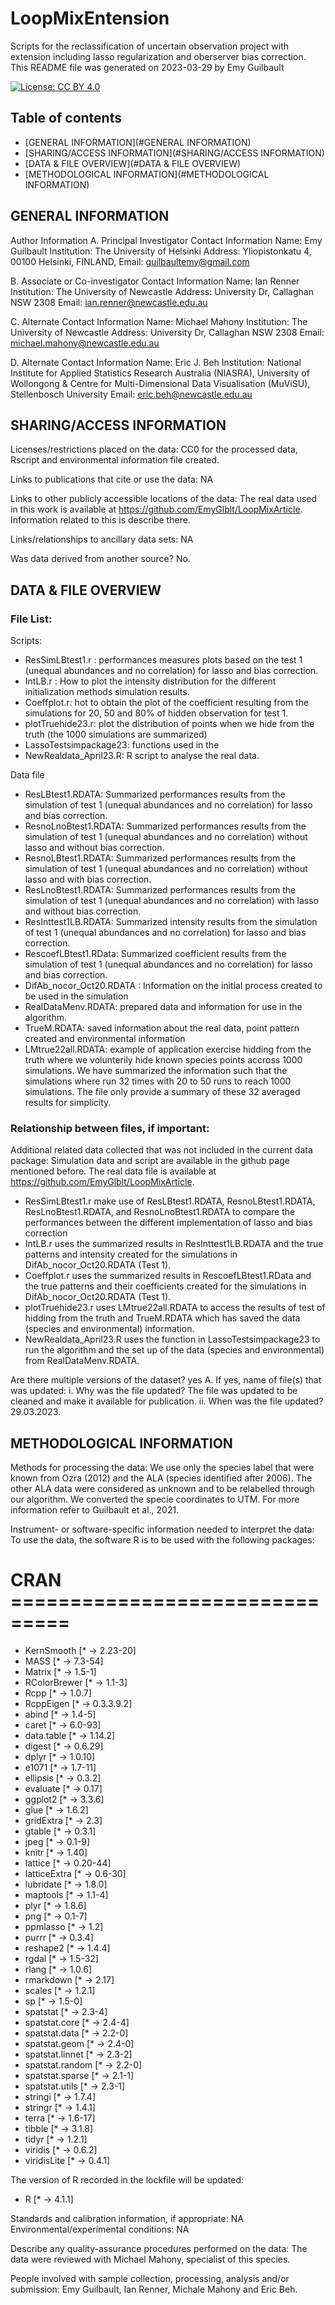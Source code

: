 # LoopMixEntension
Scripts for the reclassification of uncertain observation project with extension including lasso regularization and oberserver bias correction.
This README file was generated on 2023-03-29 by Emy Guilbault


[![License: CC BY 4.0](https://img.shields.io/badge/License-CC_BY_4.0-lightgrey.svg)](https://creativecommons.org/licenses/by/4.0/)


Table of contents
-----------------

* [GENERAL INFORMATION](#GENERAL INFORMATION)
* [SHARING/ACCESS INFORMATION](#SHARING/ACCESS INFORMATION)
* [DATA & FILE OVERVIEW](#DATA & FILE OVERVIEW)
* [METHODOLOGICAL INFORMATION](#METHODOLOGICAL INFORMATION)



## GENERAL INFORMATION
Author Information A. Principal Investigator Contact Information Name: Emy Guilbault Institution: The University of Helsinki Address: Yliopistonkatu 4, 00100 Helsinki, FINLAND, Email: guilbaultemy@gmail.com

B. Associate or Co-investigator Contact Information Name: Ian Renner Institution: The University of Newcastle Address: University Dr, Callaghan NSW 2308 Email: ian.renner@newcastle.edu.au

C. Alternate Contact Information Name: Michael Mahony Institution: The University of Newcastle Address: University Dr, Callaghan NSW 2308 Email: michael.mahony@newcastle.edu.au

D. Alternate Contact Information Name: Eric J. Beh Institution: National Institute for Applied Statistics Research Australia (NIASRA), University of Wollongong & Centre for Multi-Dimensional Data Visualisation (MuViSU), Stellenbosch University Email: eric.beh@newcastle.edu.au


## SHARING/ACCESS INFORMATION
Licenses/restrictions placed on the data: CC0 for the processed data, Rscript and environmental information file created.

Links to publications that cite or use the data: NA

Links to other publicly accessible locations of the data: The real data used in this work is available at https://github.com/EmyGlblt/LoopMixArticle. Information related to this is describe there.

Links/relationships to ancillary data sets: NA

Was data derived from another source? No.


## DATA & FILE OVERVIEW
### File List: 
Scripts:
 - ResSimLBtest1.r : performances measures plots based on the test 1 (unequal abundances and no correlation) for lasso and bias correction.
 - IntLB.r : How to plot the intensity distribution for the different initialization methods simulation results.
 - Coeffplot.r: hot to obtain the plot of the coefficient resulting from the simulations for 20, 50 and 80% of hidden observation for test 1.
 - plotTruehide23.r: plot the distribution of points when we hide from the truth (the 1000 simulations are summarized)
 - LassoTestsimpackage23: functions used in the 
 - NewRealdata_April23.R: R script to analyse the real data.

Data file
 - ResLBtest1.RDATA: Summarized performances results from the simulation of test 1 (unequal abundances and no correlation) for lasso and bias correction.
 - ResnoLnoBtest1.RDATA: Summarized performances results from the simulation of test 1 (unequal abundances and no correlation) without lasso and without bias correction.
 - ResnoLBtest1.RDATA: Summarized performances results from the simulation of test 1 (unequal abundances and no correlation) without lasso and with bias correction.
 - ResLnoBtest1.RDATA: Summarized performances results from the simulation of test 1 (unequal abundances and no correlation) with lasso and without bias correction.
 - ResInttest1LB.RDATA: Summarized intensity results from the simulation of test 1 (unequal abundances and no correlation) for lasso and bias correction.
 - RescoefLBtest1.RData: Summarized coefficient results from the simulation of test 1 (unequal abundances and no correlation) for lasso and bias correction.
 - DifAb_nocor_Oct20.RDATA : Information on the initial process created to be used in the simulation
 - RealDataMenv.RDATA: prepared data and information for use in the algorithm.
 - TrueM.RDATA: saved information about the real data, point pattern created and environmental information
 - LMtrue22all.RDATA: example of application exercise hidding from the truth where we volunterily hide known species points accross 1000 simulations. We have summarized the information such that the simulations where run 32 times with 20 to 50 runs to reach 1000 simulations. The file only provide a summary of these 32 averaged results for simplicity.

  


### Relationship between files, if important: 

Additional related data collected that was not included in the current data package: Simulation data and script are available in the github page mentioned before. The real data file is available at https://github.com/EmyGlblt/LoopMixArticle.
  - ResSimLBtest1.r make use of ResLBtest1.RDATA, ResnoLBtest1.RDATA, ResLnoBtest1.RDATA, and ResnoLnoBtest1.RDATA to compare the performances between the different implementation of lasso and bias correction
  - IntLB.r uses the summarized results in ResInttest1LB.RDATA and the true patterns and intensity created for the simulations in DifAb_nocor_Oct20.RDATA (Test 1).
  - Coeffplot.r uses the summarized results in RescoefLBtest1.RData and the true patterns and their coefficients created for the simulations in DifAb_nocor_Oct20.RDATA (Test 1).
  - plotTruehide23.r uses LMtrue22all.RDATA to access the results of test of hidding from the truth and TrueM.RDATA which has saved the data (species and environmental) information.
   - NewRealdata_April23.R uses the function in LassoTestsimpackage23 to run the algorithm and the set up of the data (species and environmental) from RealDataMenv.RDATA.


Are there multiple versions of the dataset? yes A. If yes, name of file(s) that was updated: i. Why was the file updated? The file was updated to be cleaned and make it available for publication. ii. When was the file updated? 29.03.2023.



## METHODOLOGICAL INFORMATION

Methods for processing the data: We use only the species label that were known from Ozra (2012) and the ALA (species identified after 2006). The other ALA data were considered as unknown and to be relabelled through our algorithm. We converted the specie coordinates to UTM. For more information refer to Guilbault et al., 2021.

Instrument- or software-specific information needed to interpret the data: To use the data, the software R is to be used with the following packages: 
# CRAN ===============================
- KernSmooth        [* -> 2.23-20]
- MASS              [* -> 7.3-54]
- Matrix            [* -> 1.5-1]
- RColorBrewer      [* -> 1.1-3]
- Rcpp              [* -> 1.0.7]
- RcppEigen         [* -> 0.3.3.9.2]
- abind             [* -> 1.4-5]
- caret             [* -> 6.0-93]
- data.table        [* -> 1.14.2]
- digest            [* -> 0.6.29]
- dplyr             [* -> 1.0.10]
- e1071             [* -> 1.7-11]
- ellipsis          [* -> 0.3.2]
- evaluate          [* -> 0.17]
- ggplot2           [* -> 3.3.6]
- glue              [* -> 1.6.2]
- gridExtra         [* -> 2.3]
- gtable            [* -> 0.3.1]
- jpeg              [* -> 0.1-9]
- knitr             [* -> 1.40]
- lattice           [* -> 0.20-44]
- latticeExtra      [* -> 0.6-30]
- lubridate         [* -> 1.8.0]
- maptools          [* -> 1.1-4]
- plyr              [* -> 1.8.6]
- png               [* -> 0.1-7]
- ppmlasso          [* -> 1.2]
- purrr             [* -> 0.3.4]
- reshape2          [* -> 1.4.4]
- rgdal             [* -> 1.5-32]
- rlang             [* -> 1.0.6]
- rmarkdown         [* -> 2.17]
- scales            [* -> 1.2.1]
- sp                [* -> 1.5-0]
- spatstat          [* -> 2.3-4]
- spatstat.core     [* -> 2.4-4]
- spatstat.data     [* -> 2.2-0]
- spatstat.geom     [* -> 2.4-0]
- spatstat.linnet   [* -> 2.3-2]
- spatstat.random   [* -> 2.2-0]
- spatstat.sparse   [* -> 2.1-1]
- spatstat.utils    [* -> 2.3-1]
- stringi           [* -> 1.7.4]
- stringr           [* -> 1.4.1]
- terra             [* -> 1.6-17]
- tibble            [* -> 3.1.8]
- tidyr             [* -> 1.2.1]
- viridis           [* -> 0.6.2]
- viridisLite       [* -> 0.4.1]


The version of R recorded in the lockfile will be updated:
- R                 [* -> 4.1.1]

Standards and calibration information, if appropriate: NA
Environmental/experimental conditions: NA

Describe any quality-assurance procedures performed on the data: The data were reviewed with Michael Mahony, specialist of this species.

People involved with sample collection, processing, analysis and/or submission: Emy Guilbault, Ian Renner, Michale Mahony and Eric Beh.


